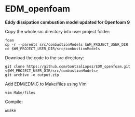 # EDM_openfoam
**Eddy dissipation combustion model updated for Openfoam 9**

Copy the whole src directory into user project folder:
```
foam
cp -r --parents src/combustionModels $WM_PROJECT_USER_DIR
cd $WM_PROJECT_USER_DIR/src/combustionModels
```
Download the code to the src directory:
```
git clone https://github.com/GontzalLopez/EDM_openfoam.git <$WM_PROJECT_USER_DIR/src/combustionModels>
git archive -o output.zip
```
Add EDM/EDM.C to Make/files using Vim
```
vim Make/files
```
Compile:
```
wmake
```
